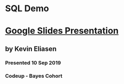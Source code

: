 # SQL Demo
# [Google Slides Presentation]( https://github.com/kjeliasen/CodeupSQLDemo/blob/master/Codeup%20Bayes%20SQL%20Lunch%20n'%20Learn.pdf)

## by Kevin Eliasen

### Presented 10 Sep 2019
### Codeup - Bayes Cohort


